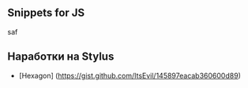 ## Snippets for JS
saf

## Наработки на Stylus
* [Hexagon] (https://gist.github.com/ItsEvil/145897eacab360600d89)
